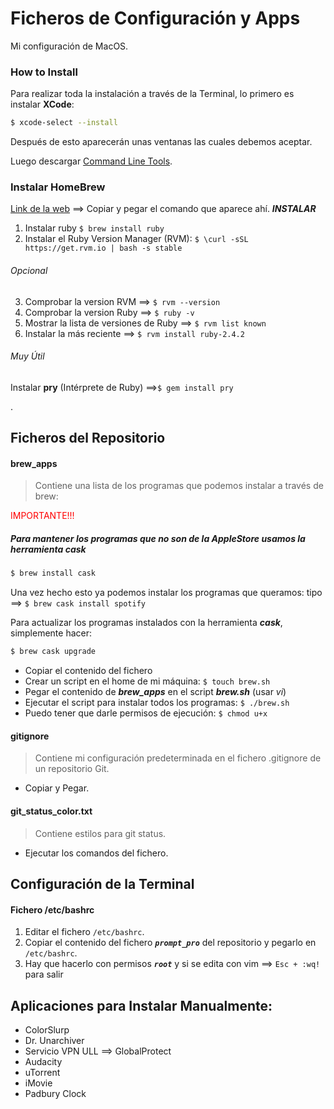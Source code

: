# Ficheros de Configuración y Apps

Mi configuración de MacOS.

### How to Install

Para realizar toda la instalación a través de la Terminal, lo primero es instalar **XCode**:

```bash
$ xcode-select --install
```

Después de esto aparecerán unas ventanas las cuales debemos aceptar.

Luego descargar [Command Line Tools](https://developer.apple.com/downloads/more).

### Instalar HomeBrew

[Link de la web](https://brew.sh/index_es) ==> Copiar y pegar el comando que aparece ahí. **_INSTALAR_**

1. Instalar ruby `$ brew install ruby`
2. Instalar el Ruby Version Manager (RVM): `$ \curl -sSL https://get.rvm.io | bash -s stable`

###### Opcional

3. Comprobar la version RVM ==> `$ rvm --version`
4. Comprobar la version Ruby ==> `$ ruby -v`
5. Mostrar la lista de versiones de Ruby ==> `$ rvm list known`
6. Instalar la más reciente ==> `$ rvm install ruby-2.4.2`

###### Muy Útil

Instalar **pry** (Intérprete de Ruby) ==>`$ gem install pry`

<span style="color:red"></span>.

## Ficheros del Repositorio

#### brew_apps

> Contiene una lista de los programas que podemos instalar a través de brew:

<span style="color:red">IMPORTANTE!!!</span>

##### Para mantener los programas que no son de la AppleStore usamos la herramienta _cask_

```bash
$ brew install cask
```

Una vez hecho esto ya podemos instalar los programas que queramos: tipo ==> `$ brew cask install spotify`

Para actualizar los programas instalados con la herramienta **_cask_**, simplemente hacer:

```bash
$ brew cask upgrade
```

- Copiar el contenido del fichero
- Crear un script en el home de mi máquina: `$ touch brew.sh`
- Pegar el contenido de **_brew_apps_** en el script **_brew.sh_** (usar _vi_)
- Ejecutar el script para instalar todos los programas: `$ ./brew.sh`
- Puedo tener que darle permisos de ejecución: `$ chmod u+x`

#### gitignore

> Contiene mi configuración predeterminada en el fichero .gitignore de un repositorio Git.

- Copiar y Pegar.

#### git_status_color.txt

> Contiene estilos para git status.

- Ejecutar los comandos del fichero.


## Configuración de la Terminal

#### Fichero /etc/bashrc

1. Editar el fichero `/etc/bashrc`.
2. Copiar el contenido del fichero **_`prompt_pro`_** del repositorio y pegarlo en `/etc/bashrc`.
3. Hay que hacerlo con permisos **_`root`_** y si se edita con vim ==> `Esc + :wq!` para salir

## Aplicaciones para Instalar Manualmente:

- ColorSlurp
- Dr. Unarchiver
- Servicio VPN ULL ==> GlobalProtect
- Audacity
- uTorrent
- iMovie
- Padbury Clock
